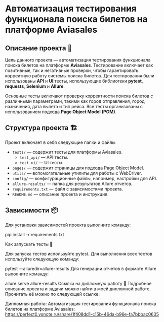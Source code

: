 # Автоматизация тестирования функционала поиска билетов на платформе Aviasales

## Описание проекта 🎯

Цель данного проекта — автоматизация тестирования функционала поиска билетов на платформе **Aviasales**. Тестирование включает как позитивные, так и негативные проверки, чтобы гарантировать корректную работу системы поиска билетов. Для тестирования были использованы **API** и **UI** тесты, использующие библиотеки **pytest**, **requests**, **Selenium** и **Allure**.

Основные тесты включают проверку корректности поиска билетов с различными параметрами, такими как город отправления, город назначения, дата вылета и тип рейса. Все тесты организованы с использованием подхода **Page Object Model (POM)**.

## Структура проекта 🏗️

Проект включает в себя следующие папки и файлы:

- `tests/` — содержит тесты для платформы Aviasales.
    - `test_api/` — API тесты.
    - `test_ui/` — UI тесты.
- `pages/` — содержит страницы для подхода Page Object Model.
- `utils/` — вспомогательные утилиты для работы с WebDriver.
- `config/` — конфигурационные файлы, например, настройки для API.
- `allure-results/` — папка для результатов Allure отчетов.
- `requirements.txt` — файл с зависимостями проекта.
- `README.md` — описание проекта и инструкция.

## Зависимости 📦

Для установки зависимостей проекта выполните команду:

pip install -r requirements.txt

Как запускать тесты 🚀

Для запуска тестов используйте pytest. Для выполнения всех тестов используйте следующую команду:

pytest --alluredir=allure-results
Для генерации отчетов в формате Allure выполните команду:

allure serve allure-results
Ссылка на дипломную работу 📜
Подробное описание проекта и задачи можно найти в моей дипломной работе. Прочитать её можно по следующей ссылке:

Дипломная работа: Автоматизация тестирования функционала поиска билетов на платформе Aviasales: https://perfect0.yonote.ru/share/1f408dd1-c15b-46da-b96e-fa7bbbac0635
